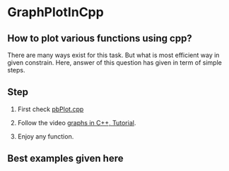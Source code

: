 # GraphPlotInCpp
## How to plot various functions using cpp?

There are many ways exist for this task. But what is most efficient way in given constrain.
Here, answer of this question has given in term of simple steps.

## Step
1. First check [pbPlot.cpp](https://github.com/InductiveComputerScience/pbPlots)

2. Follow the video [graphs in C++, Tutorial](https://www.youtube.com/watch?v=RNKVHQzvaRM).

3. Enjoy any function.

## Best examples given here
 